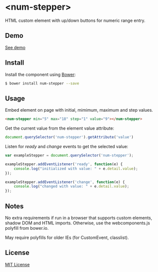 # &lt;num-stepper&gt;

HTML custom element with up/down buttons for numeric range entry.

## Demo
[See demo](http://bbrewer97202.github.io/num-stepper/demo.html)

## Install

Install the component using [Bower](http://bower.io/):

```sh
$ bower install num-stepper --save
```

## Usage

Embed element on page with initial, mimimum, maximum and step values. 

```HTML
<num-stepper min="5" max="18" step="1" value="9"></num-stepper>
```

Get the current value from the element value attribute:

```JavaScript
document.querySelector('num-stepper').getAttribute('value')
```

Listen for _ready_ and _change_ events to get the selected value:

```JavaScript
var exampleStepper = document.querySelector('num-stepper');

exampleStepper.addEventListener('ready', function(e) {
    console.log("initialized with value: " + e.detail.value);
});

exampleStepper.addEventListener('change', function(e) {
    console.log("changed with value: " + e.detail.value);
});
```

## Notes    
No extra requirements if run in a browser that supports custom elements, shadow DOM and HTML imports.  Otherwise, use the webcomponents.js polyfill from bower.io.

May require polyfills for older IEs (for CustomEvent, classlist).

## License

[MIT License](http://opensource.org/licenses/MIT)
